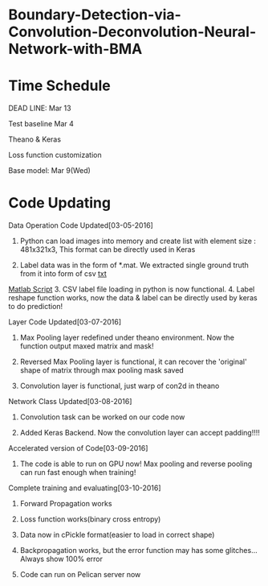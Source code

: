 # Boundary-Detection-via-Convolution-Deconvolution-Neural-Network-with-BMA


Time Schedule
===
DEAD LINE: Mar 13

Test baseline Mar 4

Theano & Keras

Loss function customization

Base model: Mar 9(Wed)


Code Updating
===
Data Operation Code Updated[03-05-2016]

1. Python can load images into memory and create list with element size : 481x321x3, This format can be directly used in Keras

2. Label data was in the form of *.mat. We extracted single ground truth from it into form of csv [txt](https://github.com/wuga214/Boundary-Detection-via-Convolution-Deconvolution-Neural-Network-with-BMA/blob/master/Conv-Deconv-Image-Process/data/groundTruth/train_label_flat.txt) 
  
  [Matlab Script](https://github.com/wuga214/Boundary-Detection-via-Convolution-Deconvolution-Neural-Network-with-BMA/blob/master/Conv-Deconv-Image-Process/data/groundTruth/matlabscript.m)
3. CSV label file loading in python is now functional.
4. Label reshape function works, now the data & label can be directly used by keras to do prediction!

Layer Code Updated[03-07-2016]

1. Max Pooling layer redefined under theano environment. Now the function output maxed matrix and mask!

2. Reversed Max Pooling layer is functional, it can recover the 'original' shape of matrix through max pooling mask saved

3. Convolution layer is functional, just warp of con2d in theano

Network Class Updated[03-08-2016]

1. Convolution task can be worked on our code now

2. Added Keras Backend. Now the convolution layer can accept padding!!!! 

Accelerated version of Code[03-09-2016]

1. The code is able to run on GPU now! Max pooling and reverse pooling can run fast enough when training!

Complete training and evaluating[03-10-2016]

1. Forward Propagation works

2. Loss function works(binary cross entropy)

3. Data now in cPickle format(easier to load in correct shape)

4. Backpropagation works, but the error function may has some glitches... Always show 100% error

5. Code can run on Pelican server now
